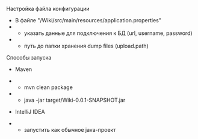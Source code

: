 
Настройка файла конфигурации
- В файле "/Wiki/src/main/resources/application.properties" 
- - указать данные для подключения к БД (url, username, password)
- - путь до папки хранения dump files (upload.path)

Способы запуска

- Maven
- - mvn clean package
- - java -jar target/Wiki-0.0.1-SNAPSHOT.jar

- IntelliJ IDEA
- - запустить как обычное java-проект

